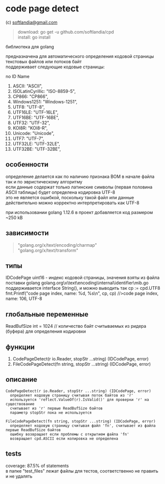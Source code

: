 # code page detect #

(c) softlandia@gmail.com

>download: go get -u github.com/softlandia/cpd  
>install: go install

библиотека для golang

предназначена для автоматического определения кодовой страницы текстовых файлов или потоков байт  
поддерживает следующие кодовые страницы:

no ID                Name

1. ASCII:            "ASCII",
2. ISOLatinCyrillic: "ISO-8859-5",
3. CP866:            "CP866",
4. Windows1251:      "Windows-1251",
5. UTF8:             "UTF-8",
6. UTF16LE:          "UTF-16LE",
7. UTF16BE:          "UTF-16BE",
8. UTF32:            "UTF-32",
9. KOI8R:            "KOI8-R",
10. Unicode:          "Unicode",
11. UTF7:             "UTF-7",
12. UTF32LE:          "UTF-32LE",
13. UTF32BE:          "UTF-32BE",

## особенности ##

определение делается как по наличию признака BOM в начале файла так и по эвристическому алгоритму  
если данные содержат только латинские символы (первая половина ASCII таблицы) будет определена кодировка UTF-8  
это не является ошибкой, поскольку такой файл или данные действительно можно корректно интерпретировать как UTF-8

при использовании golang 1.12.6 в проект добавляется код размером ~250 kB

## зависимости ##

>"golang.org/x/text/encoding/charmap"  
>"golang.org/x/text/transform"

## типы ##

IDCodePage uint16 - индекс кодовой страницы, значения взяты из файла поставки golang golang.org\x\text\encoding\internal\identifier\mib.go
поддерживается interface String(), и можно выводить так
    cp := cpd.UTF8
    fmt.Printf("code page index, name: %d, %s\n", cp, cp)
    //>code page index, name: 106, UTF-8

## глобальные переменные ##

ReadBufSize int = 1024 // количество байт считываемых из ридера (буфера) для определения кодировки

## функции ##

1. CodePageDetect(r io.Reader, stopStr ...string) (IDCodePage, error)
2. FileCodePageDetect(fn string, stopStr ...string) (IDCodePage, error)

## описание ##

    CodePageDetect(r io.Reader, stopStr ...string) (IDCodePage, error)
      определяет кодовую страницу считывая поток байтов из 'r' 
      используется 'reflect.ValueOf(r).IsValid()' для проверки 'r' на существование
      считывает из 'r' первые ReadBufSize байтов
      параметр stopStr пока не используется

    FileCodePageDetect(fn string, stopStr ...string) (IDCodePage, error)
      определяет кодовую страницу считывая файл 'fn', считывает из файла первые ReadBufSize байтов
      ошибку возвращает если проблемы с открытием файла 'fn'
      возвращает cpd.ASCII если колировка не определена

## tests ##

coverage: 87.5% of statements  
в папке "test_files" лежат файлы для тестов, соответственно не править и не удалять
